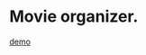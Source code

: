 # Movie organizer.
[demo](https://635405990dc0f700098d5d70--unrivaled-alfajores-70f110.netlify.app/)
